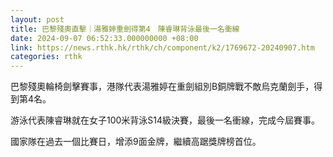 ```yaml
---
layout: post
title: 巴黎殘奧直擊｜湯雅婷重劍得第4　陳睿琳背泳最後一名衝線
date: 2024-09-07 06:52:33.000000000 +08:00
link: https://news.rthk.hk/rthk/ch/component/k2/1769672-20240907.htm
categories: rthk
---
```


巴黎殘奧輪椅劍擊賽事，港隊代表湯雅婷在重劍組別B銅牌戰不敵烏克蘭劍手，得到第4名。

游泳代表陳睿琳就在女子100米背泳S14級決賽，最後一名衝線，完成今屆賽事。

國家隊在過去一個比賽日，增添9面金牌，繼續高踞獎牌榜首位。

